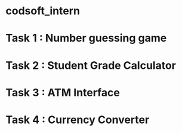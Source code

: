 # codsoft_intern
# Task 1 : Number guessing game
# Task 2 : Student Grade Calculator
# Task 3 : ATM Interface
# Task 4 : Currency Converter